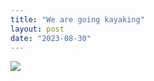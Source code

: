 ```yaml
---
title: "We are going kayaking"
layout: post
date: "2023-08-30"
---
```


![](/assets/images/2023/20230813_192001-461x1024.jpg)
